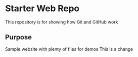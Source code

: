 # Starter Web Repo

This repository is for showing how Git and GitHub work

## Purpose

Sample website with plenty of files for demos
This is a change